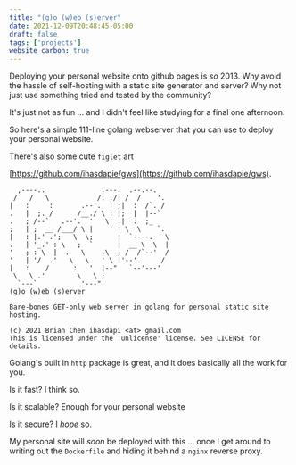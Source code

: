 ```yaml
---
title: "(g)o (w)eb (s)erver"
date: 2021-12-09T20:48:45-05:00
draft: false
tags: ['projects']
website_carbon: true
---
```


Deploying your personal website onto github pages is *so* 2013. 
Why avoid the hassle of self-hosting with a static site generator and server? 
Why not just use something tried and tested by the community?


It's just not as fun ... and I didn't feel like studying for a final one afternoon.

So here's a simple 111-line golang webserver that you can use to deploy your personal website.


There's also some cute `figlet` art

[https://github.com/ihasdapie/gws](https://github.com/ihasdapie/gws).
```
  ,----..              .---.  .--.--.    
 /   /   \            /. ./| /  /    '.  
|   :     :       .--'.  ' ;|  :  /`. /  
.   |  ;. /      /__./ \ : |;  |  |--`   
.   ; /--`   .--'.  '   \' .|  :  ;_     
;   | ;  __ /___/ \ |    ' ' \  \    `.  
|   : |.' .';   \  \;      :  `----.   \ 
.   | '_.' : \   ;  `      |  __ \  \  | 
'   ; : \  |  .   \    .\  ; /  /`--'  / 
'   | '/  .'   \   \   ' \ |'--'.     /  
|   :    /      :   '  |--"   `--'---'   
 \   \ .'        \   \ ;                 
  `---`           '---"                  
(g)o (w)eb (s)erver

Bare-bones GET-only web server in golang for personal static site hosting.

(c) 2021 Brian Chen ihasdapi <at> gmail.com
This is licensed under the 'unlicense' license. See LICENSE for details.
```


Golang's built in `http` package is great, and it does basically all the work for you.


Is it fast? I think so.


Is it scalable? Enough for your personal website


Is it secure? I *hope* so.


My personal site will *soon* be deployed with this ... once I get around to writing out the `Dockerfile` and hiding it behind a `nginx` reverse proxy.



